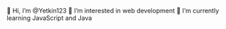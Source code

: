 👋 Hi, I’m @Yetkin123
👀 I’m interested in web development
🌱 I’m currently learning JavaScript and Java
